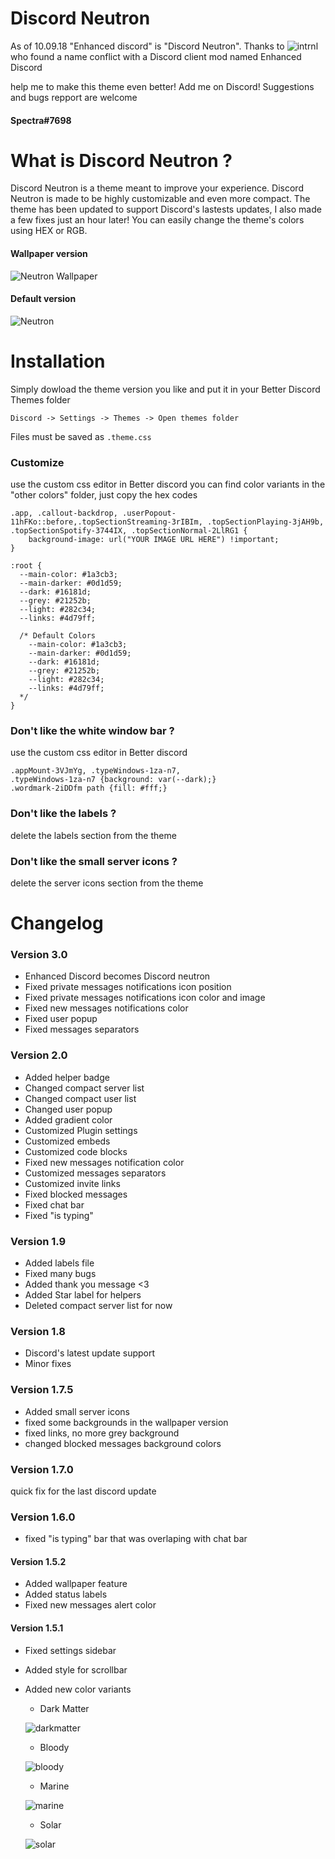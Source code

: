 # Discord Neutron
As of 10.09.18 "Enhanced discord" is "Discord Neutron". Thanks to ![intrnl](https://github.com/intrnl) who found a name conflict with a Discord client mod named  Enhanced Discord

help me to make this theme even better! Add me on Discord!
Suggestions and bugs repport are welcome
#### Spectra#7698

# What is Discord Neutron ?
Discord Neutron is a theme meant to improve your experience. Discord Neutron is made to be highly customizable and even more compact. The theme has been updated to support Discord's lastests updates, I also made a few fixes just an hour later! You can easily change the theme's colors using HEX or RGB.

#### Wallpaper version
![Neutron Wallpaper](https://i.imgur.com/zFes4Fn.jpg)

#### Default version
![Neutron](https://i.imgur.com/6t4dBbv.png)

# Installation
Simply dowload the theme version you like and put it in your Better Discord Themes folder

`Discord -> Settings -> Themes -> Open themes folder`

Files must be saved as `.theme.css`

### Customize
use the custom css editor in Better discord
you can find color variants in the "other colors" folder, just copy the hex codes

    .app, .callout-backdrop, .userPopout-11hFKo::before,.topSectionStreaming-3rIBIm, .topSectionPlaying-3jAH9b, .topSectionSpotify-3744IX, .topSectionNormal-2LlRG1 {
        background-image: url("YOUR IMAGE URL HERE") !important;
    }

    :root {
      --main-color: #1a3cb3;
      --main-darker: #0d1d59;
      --dark: #16181d;
      --grey: #21252b;
      --light: #282c34;
      --links: #4d79ff;

      /* Default Colors
        --main-color: #1a3cb3;
        --main-darker: #0d1d59;
        --dark: #16181d;
        --grey: #21252b;
        --light: #282c34;
        --links: #4d79ff;
      */
    }

### Don't like the white window bar ?
use the custom css editor in Better discord
   
    .appMount-3VJmYg, .typeWindows-1za-n7,
    .typeWindows-1za-n7 {background: var(--dark);}
    .wordmark-2iDDfm path {fill: #fff;}

### Don't like the labels ?
delete the labels section from the theme

 ### Don't like the small server icons ?
 delete the server icons section from the theme

# Changelog

### Version 3.0
* Enhanced Discord becomes Discord neutron
* Fixed private messages notifications icon position
* Fixed private messages notifications icon color and image
* Fixed new messages notifications color
* Fixed user popup
* Fixed messages separators

### Version 2.0
* Added helper badge
* Changed compact server list
* Changed compact user list
* Changed user popup
* Added gradient color
* Customized Plugin settings
* Customized embeds
* Customized code blocks
* Fixed new messages notification color
* Customized messages separators
* Customized invite links
* Fixed blocked messages
* Fixed chat bar
* Fixed "is typing"

### Version 1.9
* Added labels file
* Fixed many bugs
* Added thank you message <3
* Added Star label for helpers
* Deleted compact server list for now

### Version 1.8
* Discord's latest update support
* Minor fixes

### Version 1.7.5
* Added small server icons
* fixed some backgrounds in the wallpaper version
* fixed links, no more grey background
* changed blocked messages background colors

### Version 1.7.0
quick fix for the last discord update

### Version 1.6.0
* fixed "is typing" bar that was overlaping with chat bar

#### Version 1.5.2
* Added wallpaper feature
* Added status labels
* Fixed new messages alert color

#### Version 1.5.1
* Fixed settings sidebar
* Added style for scrollbar
* Added new color variants
  * Dark Matter
  
  ![darkmatter](https://preview.ibb.co/mcmuvT/darkmatter.jpg)
  
  * Bloody
  
  ![bloody](https://preview.ibb.co/c8fb9o/bloody.jpg)
  
  * Marine
  
  ![marine](https://preview.ibb.co/jNv9Uo/marine.jpg)
  
  * Solar
  
  ![solar](https://preview.ibb.co/cAyUUo/solar.jpg)
